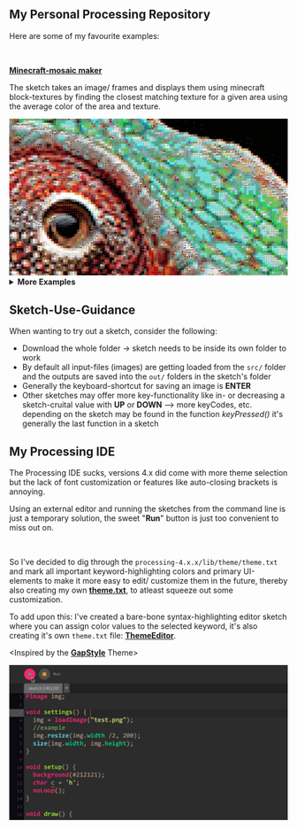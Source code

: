 ## My Personal Processing Repository

 <p>Here are some of my favourite examples:</p>
 <br>

 <a href="https://github.com/JannisElef/Processing/blob/main/sketches/minecraft_mosaic/"><strong>Minecraft-mosaic maker</strong></a>
 <br>

 <p>The sketch takes an image/ frames and displays them using minecraft block-textures by finding the closest matching texture for a given area using the average color of the area and texture.</p>

 <img src="https://github.com/JannisElef/Processing/blob/main/sketches/minecraft_mosaic/sample_image.png">
 <br>
<details>
  <summary><strong>More Examples</strong></summary>
  <br>
  <ol>
	<details>
		<summary><a href="https://github.com/JannisElef/Processing/blob/main/sketches/text_shader/?raw=true"><strong> Text shader</strong></a></summary>
		<ul>
		<br>
		<p>The sketch takes an image and draws letters with a variety of "dense-ness" according to the brightness of the image-area it replaces, furthermore the letter uses the image-area's color as fill:</p>
		<img src="https://github.com/JannisElef/Processing/blob/main/sketches/text_shader/sample_image.png">
     		</ul>
	</details>
	<details>
		<summary><a href="https://github.com/JannisElef/Processing/blob/main/sketches/procedual_bauhaus_background_generator/?raw=true"><strong> Procedual bauhaus background generator</strong></a></summary>
		<ul>
		<br>
		<p>Using pre-defined shapes and different color palettes to generate a random and unique variety of images:</p>
		<img src="https://github.com/JannisElef/Processing/blob/main/sketches/procedual_bauhaus_background_generator/sample_image.png">
     		</ul>
      	</details>
	<details>
		<summary><a href="https://github.com/JannisElef/Processing/blob/main/sketches/kNN_Visualizer/?raw=true"><strong> kNN Visualizer</strong></a></summary>
		<ul>
		<br>
		<p>My short implementation for the k-Next-Neighbour Algorithm, where the cursor is the new data point and the nearest k-neighbours are connected to it through lines (e.g. k = 5):</p>
		<img src="https://github.com/JannisElef/Processing/blob/main/sketches/kNN_Visualizer/sample_image.png">
     		</ul>
	</details>
  </ol>
</details>

## Sketch-Use-Guidance

 <p>When wanting to try out a sketch, consider the following:</p>

* Download the whole folder -> sketch needs to be inside its own folder to work
* By default all input-files (images) are getting loaded from the `src/` folder and the outputs are saved into the `out/` folders in the sketch's folder
* Generally the keyboard-shortcut for saving an image is **ENTER**
* Other sketches may offer more key-functionality like in- or decreasing a sketch-cruital value with **UP** or **DOWN**
  --> more keyCodes, etc. depending on the sketch may be found in the function *keyPressed()* it's generally the last function in a sketch
  
 ## My Processing IDE

 <p>The Processing IDE sucks, versions 4.x did come with more theme selection but the lack of font customization or features like auto-closing brackets is annoying. </p>
 <p>Using an external editor and running the sketches from the command line is just a temporary solution, the sweet "<strong>Run</strong>" button is just too convenient to miss out on.</p>
 <br>
 
 So I've decided to dig through the `processing-4.x.x/lib/theme/theme.txt` and mark all important keyword-highlighting colors and primary UI-elements to make it more easy to edit/ customize them in the future, thereby also creating my own <a href="https://github.com/JannisElef/Processing/blob/main/theme.txt"><strong>theme.txt</strong></a>, to atleast squeeze out some customization.
 
 To add upon this: I've created a bare-bone syntax-highlighting editor sketch where you can assign color values to the selected keyword, it's also creating it's own `theme.txt` file: <a href="https://github.com/JannisElef/Processing/blob/main/sketches/ThemeEditor/"><strong>ThemeEditor</strong></a>.

 \<Inspired by the <a href="https://github.com/gaplo917/GapStyle"><strong>GapStyle</strong></a> Theme\>
 
<img src="https://github.com/JannisElef/Processing/blob/main/theme_screenshot.png">
